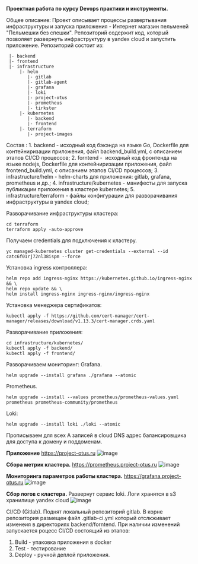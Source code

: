 **Проектная работа по курсу Devops практики и инструменты.**

Общее описание:
	Проект описывает процессы развертывания инфраструктуры и запуска приложения - Интернет магазин пельменей "Пельмешки без спешки".
Репозиторий содержит код, который позволяет развернуть инфраструктуру в yandex cloud и запустить приложение.
Репозиторий состоит из:
```
 |- backend        
 |- frontend       
 |- infrastructure
     |- helm       
        |- gitlab
        |- gitlab-agent
        |- grafana
        |- loki
	    |- project-otus
        |- prometheus
        |- tirkster
     |- kubernetes
        |- backend
        |- frontend
     |- terraform
        |- project-images

```
Cостав :
	1. backend - исходный код бэкэнда на языке Go, Dockerfile для контейниризации приложения, файл backend_build.yml, с описанием этапов CI/CD процессов;
	2. forntend -  исходный код фронтенда на языке nodejs, Dockerfile для контейниризации приложения, файл frontend_build.yml, c описанием этапов CI/CD процессов;
	3. infrastructure/helm - helm-charts для приложения: gitlab, grafana, prometheus и др.;
	4. infrastructure/kubernetes - манифесты для запуска публикации приложения в кластере kubernetes;
 	5. infrastructure/terraform - файлы конфигурации для разворачивания инфраструктуры в yandex cloud;

Разворачивание инфраструктуры кластера:

```
cd terraform
terraform apply -auto-approve
```
Получаем credentials для подключения к кластеру.
```
yc managed-kubernetes cluster get-credentials --external --id catc6f01rj72nl38ispm --force

```
Установка ingress контроллера:
```
helm repo add ingress-nginx https://kubernetes.github.io/ingress-nginx && \
helm repo update && \
helm install ingress-nginx ingress-nginx/ingress-nginx
```

Установка менеджера сертификатов:
```
kubectl apply -f https://github.com/cert-manager/cert-manager/releases/download/v1.13.3/cert-manager.crds.yaml
```
Разворачивание приложения:
```
cd infrastructure/kubernetes/
kubectl apply -f backend/
kubectl apply -f frontend/
```

Разворачиваем мониторинг:
Grafana.
```
helm upgrade --install grafana ./grafana --atomic
```
Prometheus.
```
helm upgrade --install --values prometheus/prometheus-values.yaml prometheus prometheus-community/prometheus
```
Loki:
```
helm upgrade --install loki ./loki --atomic
```
Прописываем для всех А записей в cloud DNS адрес балансировщика для доступа к домену и поддоменам.

**Приложение** https://project-otus.ru
![image](https://github.com/Shchegolkov-vg/projectotus/assets/154276083/6265aced-0def-4553-bab4-ead6454d3ba3)

**Сбора метрик кластера.**  https://prometheus.project-otus.ru
![image](https://github.com/Shchegolkov-vg/projectotus/assets/154276083/d4554c50-e303-424f-81ab-363723d4a72d)

**Мониторинга параметров работы кластера.** https://grafana.project-otus.ru
![image](https://github.com/Shchegolkov-vg/projectotus/assets/154276083/f0564c6d-9e1b-4652-80be-e4388fb38749)

**Сбор логов с кластера.** Развернут сервис loki. Логи хранятся в s3 хранилище yandex cloud
![image](https://github.com/Shchegolkov-vg/projectotus/assets/154276083/4de1554a-e1be-411a-a950-ce09243a92a4)

CI/CD (Gitlab).
Поднят локальный репозиторий gitlab.
В корне репозитория размещен файл .gitlab-ci.yml  который отслкживает изменеия в директориях backend/forntend. При наличии изменений запускается роцесс CI/CD состоящий из этапов:
1. Build - упаковка приложения в docker
2. Test - тестирование
3. Deploy - ручной деплой приложения.
